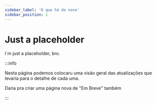 ```yaml
---
sidebar_label: 'O que há de novo'
sidebar_position: 1
---
```


# Just a placeholder

I´m just a placeholder, bro.

:::info

Nesta página podemos colocaru uma visão geral das atualizações que levaria para o detalhe de cada uma.

Daria pra criar uma página nova de "Em Breve" também

:::